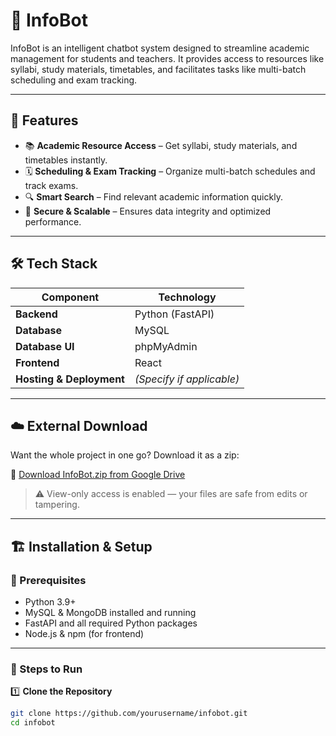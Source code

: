 # 🤖 InfoBot

InfoBot is an intelligent chatbot system designed to streamline academic management for students and teachers. It provides access to resources like syllabi, study materials, timetables, and facilitates tasks like multi-batch scheduling and exam tracking.

---

## 🚀 Features

- 📚 **Academic Resource Access** – Get syllabi, study materials, and timetables instantly.  
- 🗓 **Scheduling & Exam Tracking** – Organize multi-batch schedules and track exams.  
- 🔍 **Smart Search** – Find relevant academic information quickly.  
- 🔐 **Secure & Scalable** – Ensures data integrity and optimized performance.  

---

## 🛠 Tech Stack

| Component           | Technology         |
|---------------------|--------------------|
| **Backend**         | Python (FastAPI)   |
| **Database**        | MySQL    |
| **Database UI**     | phpMyAdmin         |
| **Frontend**        | React              |
| **Hosting & Deployment** | *(Specify if applicable)* |

---

## ☁️ External Download

Want the whole project in one go? Download it as a zip:

🔗 [Download InfoBot.zip from Google Drive](https://drive.google.com/drive/folders/1E5kULrmRUtieSEXM9r9COAdLWhehS-4y?usp=sharing)

> ⚠️ View-only access is enabled — your files are safe from edits or tampering.

---

## 🏗 Installation & Setup

### 📌 Prerequisites
- Python 3.9+
- MySQL & MongoDB installed and running
- FastAPI and all required Python packages
- Node.js & npm (for frontend)

---

### 🔧 Steps to Run

1️⃣ **Clone the Repository**
```bash
git clone https://github.com/yourusername/infobot.git
cd infobot
